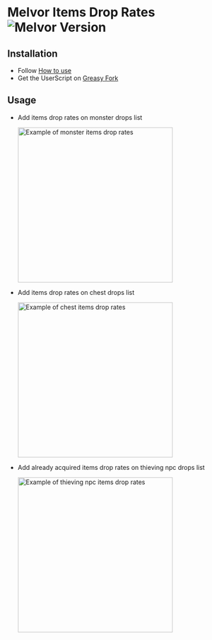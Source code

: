 # Melvor Items Drop Rates ![Melvor Version](https://img.shields.io/static/v1?label=Melvor&message=v1.0.2&color=red&style=flat)

## Installation

-   Follow [How to use](https://github.com/PierreYvesFlamand/Polfy-Melvor-UserScripts#how-to-use)
-   Get the UserScript on [Greasy Fork](https://greasyfork.org/en/scripts/435520)

## Usage

-   Add items drop rates on monster drops list

    <img src="https://raw.githubusercontent.com/PierreYvesFlamand/Melvor-Items-Drop-Rates/main/monsterItemsDropRatesExample.png" width="350" title="Example of monster items drop rates" alt="Example of monster items drop rates">

-   Add items drop rates on chest drops list

    <img src="https://raw.githubusercontent.com/PierreYvesFlamand/Melvor-Items-Drop-Rates/main/chestItemsDropRatesExample.png" width="350" title="Example of chest items drop rates" alt="Example of chest items drop rates">

-   Add already acquired items drop rates on thieving npc drops list

    <img src="https://raw.githubusercontent.com/PierreYvesFlamand/Melvor-Items-Drop-Rates/main/thievingNpcItemsDropRatesExample.png" width="350" title="Example of thieving npc items drop rates" alt="Example of thieving npc items drop rates">
